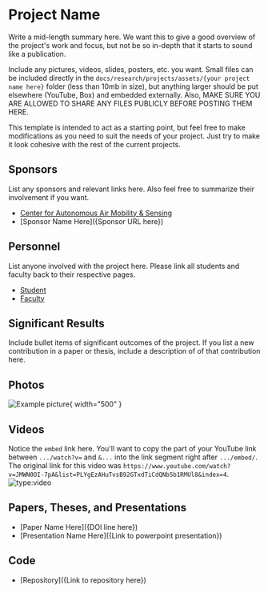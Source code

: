 # Project Name

Write a mid-length summary here. We want this to give a good overview of the project's work and focus, but not be so in-depth that it starts to sound like a publication.

Include any pictures, videos, slides, posters, etc. you want. Small files can be included directly in the `docs/research/projects/assets/{your project name here}` folder (less than 10mb in size), but anything larger should be put elsewhere (YouTube, Box) and embedded externally. Also, MAKE SURE YOU ARE ALLOWED TO SHARE ANY FILES PUBLICLY BEFORE POSTING THEM HERE.

This template is intended to act as a starting point, but feel free to make modifications as you need to suit the needs of your project. Just try to make it look cohesive with the rest of the current projects.

## Sponsors

List any sponsors and relevant links here. Also feel free to summarize their involvement if you want.

- [Center for Autonomous Air Mobility & Sensing](https://caams.center/)
- [Sponsor Name Here]({Sponsor URL here})

## Personnel

List anyone involved with the project here. Please link all students and faculty back to their respective pages.

- [Student](../../directory/students/template.md)
- [Faculty](../../directory/faculty.md)

## Significant Results

Include bullet items of significant outcomes of the project. If you list a new contribution in a paper or thesis, include a description of of that contribution here.

## Photos

![Example picture](https://dummyimage.com/600x400/eee/aaa){ width="500" }

## Videos

Notice the `embed` link here. You'll want to copy the part of your YouTube link between `.../watch?v=` and `&...` into the link segment right after `.../embed/`. The original link for this video was `https://www.youtube.com/watch?v=JMWN0OI-7pA&list=PLYgEzAHuTvsB92GTxdTiCdQNb5b1RMUl8&index=4`.
![type:video](https://www.youtube.com/embed/JMWN0OI-7pA)

## Papers, Theses, and Presentations

- [Paper Name Here]({DOI line here})
- [Presentation Name Here]({Link to powerpoint presentation})

## Code

- [Repository]({Link to repository here})

